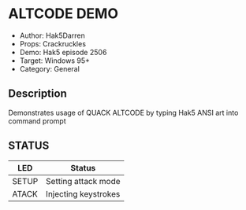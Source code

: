 # ALTCODE DEMO

* Author: Hak5Darren
* Props: Crackruckles
* Demo: Hak5 episode 2506
* Target: Windows 95+
* Category: General

## Description

Demonstrates usage of QUACK ALTCODE by typing Hak5 ANSI art into command prompt

## STATUS

| LED               | Status                                 |
| ----------------- | -------------------------------------- |
| SETUP             | Setting attack mode                    |
| ATACK             | Injecting keystrokes                   |
